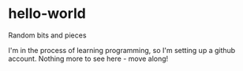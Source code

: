 # hello-world
Random bits and pieces

I'm in the process of learning programming, so I'm setting up a github account.
Nothing more to see here - move along!
